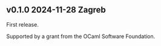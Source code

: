 v0.1.0 2024-11-28 Zagreb
------------------------

First release.

Supported by a grant from the OCaml Software Foundation.
